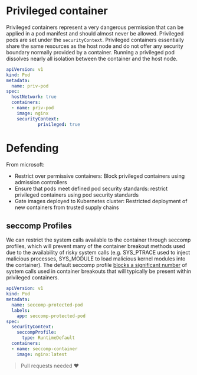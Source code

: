 # Privileged container

Privileged containers represent a very dangerous permission that can be applied in a pod manifest and should almost never be allowed. Privileged pods are set under the `securityContext`. Privileged containers essentially share the same resources as the host node and do not offer any security boundary normally provided by a container. Running a privileged pod dissolves nearly all isolation between the container and the host node.

```yaml
apiVersion: v1
kind: Pod
metadata:
  name: priv-pod 
spec:
  hostNetwork: true
  containers:
  - name: priv-pod 
    image: nginx 
    securityContext:
            privileged: true
```

# Defending
From microsoft:
- Restrict over permissive containers: Block privileged containers using admission controllers
- Ensure that pods meet defined pod security standards: restrict privileged containers using pod security standards
- Gate images deployed to Kubernetes cluster: Restricted deployment of new containers from trusted supply chains

## seccomp Profiles
We can restrict the system calls available to the container through seccomp profiles, which will prevent many of the container breakout methods used due to the availability of risky system calls (e.g. SYS_PTRACE used to inject malicious processes, SYS_MODULE to load malicious kernel modules into the container).
The default seccomp profile [blocks a significant number](https://docs.docker.com/engine/security/seccomp/#significant-syscalls-blocked-by-the-default-profile) of system calls used in container breakouts that will typically be present within privileged containers.
```yaml
apiVersion: v1
kind: Pod
metadata:
  name: seccomp-protected-pod
  labels:
    app: seccomp-protected-pod
spec:
  securityContext:
    seccompProfile:
      type: RuntimeDefault
  containers:
  - name: seccomp-container
    image: nginx:latest
```

> Pull requests needed ❤️ 